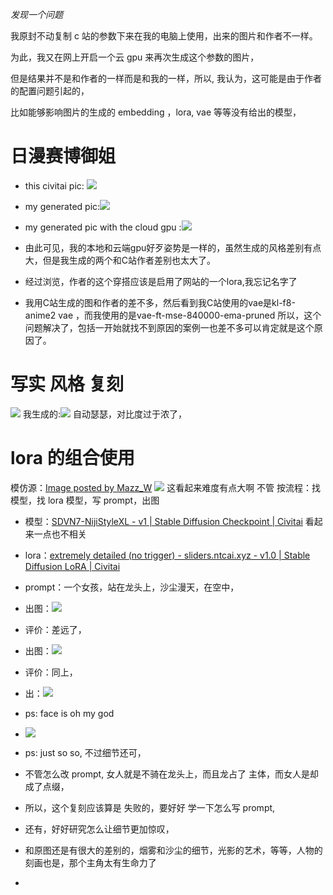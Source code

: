 _发现一个问题_

我原封不动复制 c 站的参数下来在我的电脑上使用，出来的图片和作者不一样。

为此，我又在网上开启一个云 gpu 来再次生成这个参数的图片，

但是结果并不是和作者的一样而是和我的一样，所以, 我认为，这可能是由于作者的配置问题引起的，

比如能够影响图片的生成的 embedding ，lora, vae 等等没有给出的模型，
# 日漫赛博御姐
- this civitai pic:
![](https://image.civitai.com/xG1nkqKTMzGDvpLrqFT7WA/149d378e-ce16-4cab-b666-2b0afdaa71c1/original=true/00059-2425464473.jpeg)

- my generated pic:![](https://image.civitai.com/xG1nkqKTMzGDvpLrqFT7WA/8a42467f-a6d6-4c2f-8011-68940b810eb8/original=true/ComfyUI_00001_.jpeg)
- my generated pic with the cloud gpu :![](https://image.civitai.com/xG1nkqKTMzGDvpLrqFT7WA/b2581572-86b9-4414-8b50-9fccafdd506b/original=true/d55bbca18dbeda21aa44ef44fc32ebd9c163b1cc799d682d5057eb0243929b20.jpeg)
- 由此可见，我的本地和云端gpu好歹姿势是一样的，虽然生成的风格差别有点大，但是我生成的两个和C站作者差别也太大了。
- 经过浏览，作者的这个穿搭应该是启用了网站的一个lora,我忘记名字了
- 我用C站生成的图和作者的差不多，然后看到我C站使用的vae是kl-f8-anime2 vae ，而我使用的是vae-ft-mse-840000-ema-pruned 所以，这个问题解决了，包括一开始就找不到原因的案例一也差不多可以肯定就是这个原因了。
  
# 写实 风格 复刻
![](https://image.civitai.com/xG1nkqKTMzGDvpLrqFT7WA/a768b16f-41b0-4eb7-89f0-5f6dbdfb0687/original=true/00010-2503085764.jpeg)
我生成的:![](https://image.civitai.com/xG1nkqKTMzGDvpLrqFT7WA/0783e6f1-0353-417a-96d5-c1f72756289d/original=true/ef647bf8ac5d64bd67b7db82179b43aa127be085cd99f73250c5ca74349101be.jpeg)
自动瑟瑟，对比度过于浓了，

# lora 的组合使用
模仿源：[Image posted by Mazz\_W](https://civitai.com/images/718471)
![](https://image.civitai.com/xG1nkqKTMzGDvpLrqFT7WA/4c0ccb9b-8426-4e33-b4fe-bbca293efc32/original=true/Mazz_Earth_1440.jpeg)
这看起来难度有点大啊
不管
按流程：找模型，找 lora 模型，写 prompt，出图
- 模型：[SDVN7-NijiStyleXL - v1 | Stable Diffusion Checkpoint | Civitai](https://civitai.com/models/123307/sdvn7-nijistylexl?modelVersionId=155870) 看起来一点也不相关
- lora：[extremely detailed (no trigger) - sliders.ntcai.xyz - v1.0 | Stable Diffusion LoRA | Civitai](https://civitai.com/models/229213/extremely-detailed-no-trigger-slidersntcaixyz?modelVersionId=258687)
- prompt：一个女孩，站在龙头上，沙尘漫天，在空中，
- 出图：![](https://image.civitai.com/xG1nkqKTMzGDvpLrqFT7WA/d443f2a0-737a-4da5-a1c5-bb70c488fe89/original=true/2b61b7ef7e40855508fc99f980860268077172e7c47136db4b4d8aec11fa43e1.jpeg)
- 评价：差远了，
- 出图：![](https://image.civitai.com/xG1nkqKTMzGDvpLrqFT7WA/713a4675-1df1-4f80-b62d-0a5911764719/original=true/ed4e640ced8e6c45d7b221b35258b2c55f33f23006bf934996ed5b1dd7094433.jpeg)
- 评价：同上，
- 出：![](https://image.civitai.com/xG1nkqKTMzGDvpLrqFT7WA/8c5b88f5-170f-4212-9bbe-7da8db30d7b1/original=true/252864069edad0d7d0751c27ff82cd60a4acf91fc62032430afdcd10330e398f.jpeg)
- ps: face is oh my god 
- ![](https://image.civitai.com/xG1nkqKTMzGDvpLrqFT7WA/68c04364-5ee1-4d24-afa7-792689a68810/original=true/28c74d6e4848cf28ba2df29e679a09c460574b953dacb977d3ceb65384b75845.jpeg)
- ps: just so so, 不过细节还可，

- 不管怎么改 prompt, 女人就是不骑在龙头上，而且龙占了 主体，而女人是却成了点缀，
- 所以，这个复刻应该算是 失败的，要好好 学一下怎么写 prompt,
- 还有，好好研究怎么让细节更加惊叹，
- 和原图还是有很大的差别的，烟雾和沙尘的细节，光影的艺术，等等，人物的刻画也是，那个主角太有生命力了
- 


